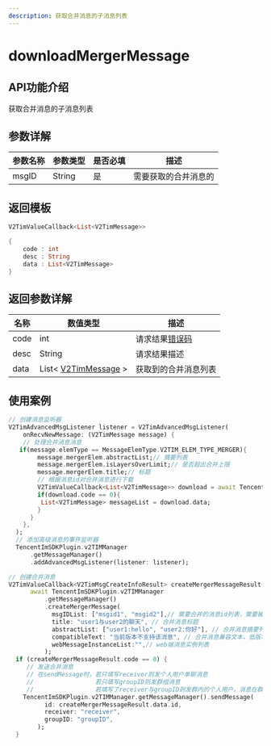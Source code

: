 ```yaml
---
description: 获取合并消息的子消息列表
---
```


# downloadMergerMessage

## API功能介绍

获取合并消息的子消息列表

## 参数详解

| 参数名称  | 参数类型   | 是否必填 | 描述         |
| ----- | ------ | ---- | ---------- |
| msgID | String | 是    | 需要获取的合并消息的 |

## 返回模板

```dart
V2TimValueCallback<List<V2TimMessage>>

{
    code : int
    desc : String
    data : List<V2TimMessage>
}
```

## 返回参数详解

| 名称   | 数值类型                                     | 描述                                                             |
| ---- | ---------------------------------------- | -------------------------------------------------------------- |
| code | int                                      | 请求结果[错误码](https://cloud.tencent.com/document/product/269/1671) |
| desc | String                                   | 请求结果描述                                                         |
| data | List< [V2TimMessage](broken-reference) > | 获取到的合并消息列表                                                     |

## 使用案例  &#x20;

```dart
// 创建消息监听器
V2TimAdvancedMsgListener listener = V2TimAdvancedMsgListener(
    onRecvNewMessage: (V2TimMessage message) {
    // 处理合并消息消息
   if(message.elemType == MessageElemType.V2TIM_ELEM_TYPE_MERGER){
        message.mergerElem.abstractList;// 摘要列表
        message.mergerElem.isLayersOverLimit;// 是否超出合并上限
        message.mergerElem.title;// 标题
        // 根据消息id对合并消息进行下载
        V2TimValueCallback<List<V2TimMessage>> download = await TencentImSDKPlugin.v2TIMManager.getMessageManager().downloadMergerMessage(msgID: message.msgID,);
        if(download.code == 0){
         List<V2TimMessage> messageList = download.data;
        }
      }
    },
  );
  // 添加高级消息的事件监听器
  TencentImSDKPlugin.v2TIMManager
      .getMessageManager()
      .addAdvancedMsgListener(listener: listener);

// 创建合并消息
V2TimValueCallback<V2TimMsgCreateInfoResult> createMergerMessageResult =
      await TencentImSDKPlugin.v2TIMManager
          .getMessageManager()
          .createMergerMessage(
            msgIDList: ["msgid1", "msgid2"],// 需要合并的消息id列表，需要被转发的消息列表，消息列表里可以包含合并消息，不能包含群 Tips 消息
            title: "user1与user2的聊天", // 合并消息标题
            abstractList: ["user1:hello", "user2:你好"], // 合并消息摘要列表
            compatibleText: "当前版本不支持该消息", // 合并消息兼容文本，低版本 SDK 如果不支持合并消息，默认会收到一条文本消息，文本消息的内容为 compatibleText
            webMessageInstanceList:"",// web端消息实例列表
          );
  if (createMergerMessageResult.code == 0) {
     // 发送合并消息
     // 在sendMessage时，若只填写receiver则发个人用户单聊消息
     //                 若只填写groupID则发群组消息
     //                 若填写了receiver与groupID则发群内的个人用户，消息在群聊中显示，只有指定receiver能看见
    TencentImSDKPlugin.v2TIMManager.getMessageManager().sendMessage(
          id: createMergerMessageResult.data.id,
          receiver: "receiver",
          groupID: "groupID",
        );
  }
```
